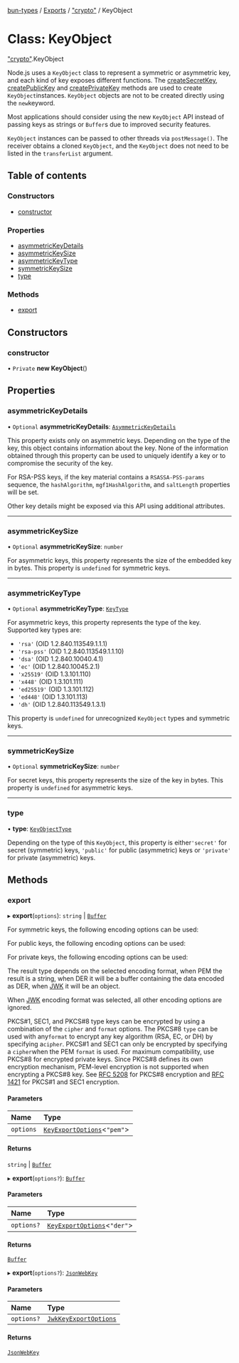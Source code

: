 [bun-types](https://oven-sh.github.io/bun-types/README.md) / [Exports](https://oven-sh.github.io/bun-types/modules.md) / ["crypto"](https://oven-sh.github.io/bun-types/modules/crypto_.md) / KeyObject

# Class: KeyObject

["crypto"](https://oven-sh.github.io/bun-types/modules/crypto_.md).KeyObject

Node.js uses a `KeyObject` class to represent a symmetric or asymmetric key,
and each kind of key exposes different functions. The [createSecretKey](https://oven-sh.github.io/bun-types/modules/crypto_.md#createsecretkey), [createPublicKey](https://oven-sh.github.io/bun-types/modules/crypto_.md#createpublickey) and [createPrivateKey](https://oven-sh.github.io/bun-types/modules/crypto_.md#createprivatekey) methods are used to create `KeyObject`instances. `KeyObject`
objects are not to be created directly using the `new`keyword.

Most applications should consider using the new `KeyObject` API instead of
passing keys as strings or `Buffer`s due to improved security features.

`KeyObject` instances can be passed to other threads via `postMessage()`.
The receiver obtains a cloned `KeyObject`, and the `KeyObject` does not need to
be listed in the `transferList` argument.

## Table of contents

### Constructors

- [constructor](https://oven-sh.github.io/bun-types/classes/crypto_.KeyObject.md#constructor)

### Properties

- [asymmetricKeyDetails](https://oven-sh.github.io/bun-types/classes/crypto_.KeyObject.md#asymmetrickeydetails)
- [asymmetricKeySize](https://oven-sh.github.io/bun-types/classes/crypto_.KeyObject.md#asymmetrickeysize)
- [asymmetricKeyType](https://oven-sh.github.io/bun-types/classes/crypto_.KeyObject.md#asymmetrickeytype)
- [symmetricKeySize](https://oven-sh.github.io/bun-types/classes/crypto_.KeyObject.md#symmetrickeysize)
- [type](https://oven-sh.github.io/bun-types/classes/crypto_.KeyObject.md#type)

### Methods

- [export](https://oven-sh.github.io/bun-types/classes/crypto_.KeyObject.md#export)

## Constructors

### constructor

• `Private` **new KeyObject**()

## Properties

### asymmetricKeyDetails

• `Optional` **asymmetricKeyDetails**: [`AsymmetricKeyDetails`](https://oven-sh.github.io/bun-types/interfaces/crypto_.AsymmetricKeyDetails.md)

This property exists only on asymmetric keys. Depending on the type of the key,
this object contains information about the key. None of the information obtained
through this property can be used to uniquely identify a key or to compromise
the security of the key.

For RSA-PSS keys, if the key material contains a `RSASSA-PSS-params` sequence,
the `hashAlgorithm`, `mgf1HashAlgorithm`, and `saltLength` properties will be
set.

Other key details might be exposed via this API using additional attributes.

___

### asymmetricKeySize

• `Optional` **asymmetricKeySize**: `number`

For asymmetric keys, this property represents the size of the embedded key in
bytes. This property is `undefined` for symmetric keys.

___

### asymmetricKeyType

• `Optional` **asymmetricKeyType**: [`KeyType`](https://oven-sh.github.io/bun-types/modules/crypto_.md#keytype)

For asymmetric keys, this property represents the type of the key. Supported key
types are:

* `'rsa'` (OID 1.2.840.113549.1.1.1)
* `'rsa-pss'` (OID 1.2.840.113549.1.1.10)
* `'dsa'` (OID 1.2.840.10040.4.1)
* `'ec'` (OID 1.2.840.10045.2.1)
* `'x25519'` (OID 1.3.101.110)
* `'x448'` (OID 1.3.101.111)
* `'ed25519'` (OID 1.3.101.112)
* `'ed448'` (OID 1.3.101.113)
* `'dh'` (OID 1.2.840.113549.1.3.1)

This property is `undefined` for unrecognized `KeyObject` types and symmetric
keys.

___

### symmetricKeySize

• `Optional` **symmetricKeySize**: `number`

For secret keys, this property represents the size of the key in bytes. This
property is `undefined` for asymmetric keys.

___

### type

• **type**: [`KeyObjectType`](https://oven-sh.github.io/bun-types/modules/crypto_.md#keyobjecttype)

Depending on the type of this `KeyObject`, this property is either`'secret'` for secret (symmetric) keys, `'public'` for public (asymmetric) keys
or `'private'` for private (asymmetric) keys.

## Methods

### export

▸ **export**(`options`): `string` \| [`Buffer`](https://oven-sh.github.io/bun-types/modules/buffer_.md#buffer)

For symmetric keys, the following encoding options can be used:

For public keys, the following encoding options can be used:

For private keys, the following encoding options can be used:

The result type depends on the selected encoding format, when PEM the
result is a string, when DER it will be a buffer containing the data
encoded as DER, when [JWK](https://tools.ietf.org/html/rfc7517) it will be an object.

When [JWK](https://tools.ietf.org/html/rfc7517) encoding format was selected, all other encoding options are
ignored.

PKCS#1, SEC1, and PKCS#8 type keys can be encrypted by using a combination of
the `cipher` and `format` options. The PKCS#8 `type` can be used with any`format` to encrypt any key algorithm (RSA, EC, or DH) by specifying a`cipher`. PKCS#1 and SEC1 can only be
encrypted by specifying a `cipher`when the PEM `format` is used. For maximum compatibility, use PKCS#8 for
encrypted private keys. Since PKCS#8 defines its own
encryption mechanism, PEM-level encryption is not supported when encrypting
a PKCS#8 key. See [RFC 5208](https://www.rfc-editor.org/rfc/rfc5208.txt) for PKCS#8 encryption and [RFC 1421](https://www.rfc-editor.org/rfc/rfc1421.txt) for
PKCS#1 and SEC1 encryption.

#### Parameters

| Name | Type |
| :------ | :------ |
| `options` | [`KeyExportOptions`](https://oven-sh.github.io/bun-types/interfaces/crypto_.KeyExportOptions.md)<``"pem"``\> |

#### Returns

`string` \| [`Buffer`](https://oven-sh.github.io/bun-types/modules/buffer_.md#buffer)

▸ **export**(`options?`): [`Buffer`](https://oven-sh.github.io/bun-types/modules/buffer_.md#buffer)

#### Parameters

| Name | Type |
| :------ | :------ |
| `options?` | [`KeyExportOptions`](https://oven-sh.github.io/bun-types/interfaces/crypto_.KeyExportOptions.md)<``"der"``\> |

#### Returns

[`Buffer`](https://oven-sh.github.io/bun-types/modules/buffer_.md#buffer)

▸ **export**(`options?`): [`JsonWebKey`](https://oven-sh.github.io/bun-types/interfaces/crypto_.JsonWebKey.md)

#### Parameters

| Name | Type |
| :------ | :------ |
| `options?` | [`JwkKeyExportOptions`](https://oven-sh.github.io/bun-types/interfaces/crypto_.JwkKeyExportOptions.md) |

#### Returns

[`JsonWebKey`](https://oven-sh.github.io/bun-types/interfaces/crypto_.JsonWebKey.md)
